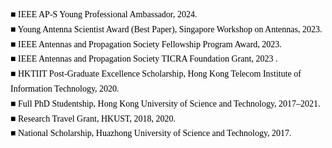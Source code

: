 

<div style="font-family: Georgia, serif; color: black; line-height: 1.7;">
  <p style="margin: 0;"><span style="color: black; font-weight: bold;">■</span> IEEE AP-S Young Professional Ambassador, 2024.</p>

  <p style="margin: 0;"><span style="color: black; font-weight: bold;">■</span> Young Antenna Scientist Award (Best Paper), Singapore Workshop on Antennas, 2023.</p>

  <p style="margin: 0;"><span style="color: black; font-weight: bold;">■</span> IEEE Antennas and Propagation Society Fellowship Program Award, 2023.</p>

  <p style="margin: 0;"><span style="color: black; font-weight: bold;">■</span> IEEE Antennas and Propagation Society TICRA Foundation Grant, 2023 .</p>

  <p style="margin: 0;"><span style="color: black; font-weight: bold;">■</span> HKTIIT Post-Graduate Excellence Scholarship, Hong Kong Telecom Institute of Information Technology, 2020.</p>

  <p style="margin: 0;"><span style="color: black; font-weight: bold;">■</span> Full PhD Studentship, Hong Kong University of Science and Technology, 2017–2021.</p>

  <p style="margin: 0;"><span style="color: black; font-weight: bold;">■</span> Research Travel Grant, HKUST, 2018, 2020.</p>

  <p style="margin: 0;"><span style="color: black; font-weight: bold;">■</span> National Scholarship, Huazhong University of Science and Technology, 2017.</p>
</div>

